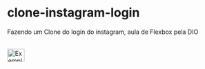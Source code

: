 # clone-instagram-login
 Fazendo um Clone do login do instagram, aula de Flexbox pela DIO
 
</div>
  <div style="display: inline_block"><br>
    <img align="center" alt="Exemplo" height="30" width="40" src="https://drive.google.com/file/d/1folF6ZuZ0gpDCZJI-ExSi9pHXTZ-Aq2z/view?usp=sharing" />
</div>
